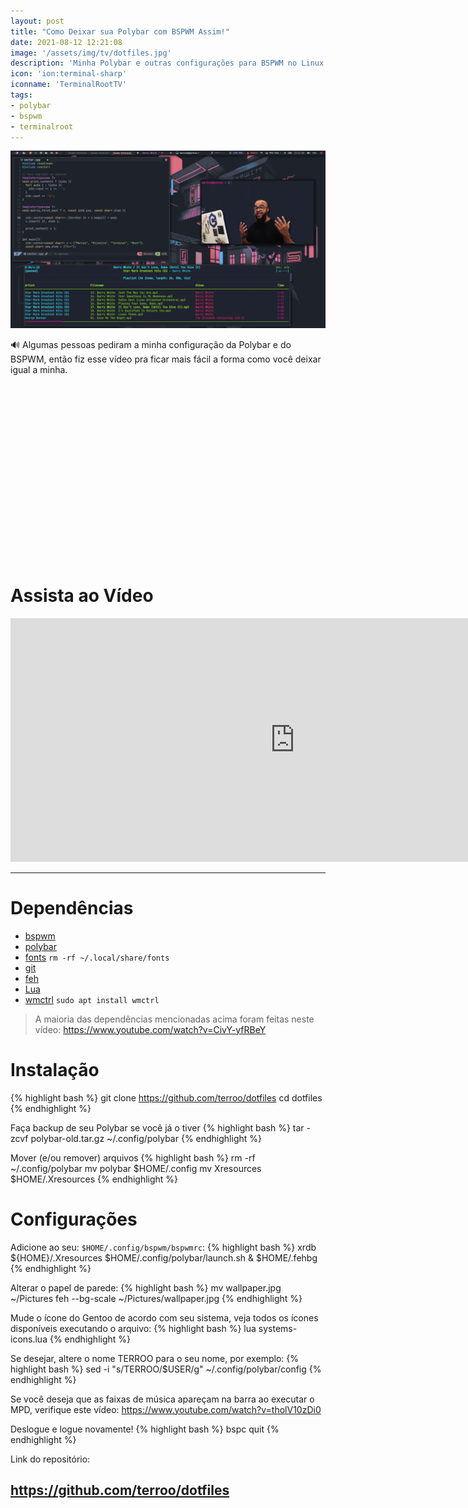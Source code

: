 ```yaml
---
layout: post
title: "Como Deixar sua Polybar com BSPWM Assim!"
date: 2021-08-12 12:21:08
image: '/assets/img/tv/dotfiles.jpg'
description: 'Minha Polybar e outras configurações para BSPWM no Linux'
icon: 'ion:terminal-sharp'
iconname: 'TerminalRootTV'
tags:
- polybar
- bspwm
- terminalroot
---
```


![Como Deixa sua Polybar com BSPWM Assim!](/assets/img/tv/dotfiles.jpg)

🔊 Algumas pessoas pediram a minha configuração da Polybar e do BSPWM, então fiz esse vídeo pra ficar mais fácil a forma como você deixar igual a minha.

<!-- QUADRADO -->
<script async src="//pagead2.googlesyndication.com/pagead/js/adsbygoogle.js"></script>
<ins class="adsbygoogle"
style="display:inline-block;width:336px;height:280px"
data-ad-client="ca-pub-2838251107855362"
data-ad-slot="5351066970"></ins>
<script>
(adsbygoogle = window.adsbygoogle || []).push({});
</script>

# Assista ao Vídeo
<iframe width="910" height="390" src="https://www.youtube.com/embed/5UHDruEz7dI" frameborder="0" allow="accelerometer; autoplay; encrypted-media; gyroscope; picture-in-picture" allowfullscreen></iframe>

---

# Dependências
+ [bspwm](https://github.com/baskerville/bspwm)
+ [polybar](https://github.com/polybar/polybar)
+ [fonts](https://github.com/terroo/fonts) `rm -rf ~/.local/share/fonts`
+ [git](https://git-scm.com)
+ [feh](https://feh.finalrewind.org/) 
+ [Lua](https://www.lua.org/)
+ [wmctrl](http://tripie.sweb.cz/utils/wmctrl/) `sudo apt install wmctrl`
> A maioria das dependências mencionadas acima foram feitas neste vídeo: <https://www.youtube.com/watch?v=CivY-yfRBeY>

# Instalação
{% highlight bash %}
git clone https://github.com/terroo/dotfiles
cd dotfiles
{% endhighlight %}

Faça backup de seu Polybar se você já o tiver
{% highlight bash %}
tar -zcvf polybar-old.tar.gz ~/.config/polybar
{% endhighlight %}

Mover (e/ou remover) arquivos
{% highlight bash %}
rm -rf ~/.config/polybar
mv polybar $HOME/.config
mv Xresources $HOME/.Xresources
{% endhighlight %}

<!-- RETANGULO LARGO 2 -->
<script async src="//pagead2.googlesyndication.com/pagead/js/adsbygoogle.js"></script>
<ins class="adsbygoogle"
style="display:block; text-align:center;"
data-ad-layout="in-article"
data-ad-format="fluid"
data-ad-client="ca-pub-2838251107855362"
data-ad-slot="8549252987"></ins>
<script>
(adsbygoogle = window.adsbygoogle || []).push({});
</script>


# Configurações
Adicione ao seu: `$HOME/.config/bspwm/bspwmrc`:
{% highlight bash %}
xrdb ${HOME}/.Xresources
$HOME/.config/polybar/launch.sh &
$HOME/.fehbg
{% endhighlight %}

Alterar o papel de parede:
{% highlight bash %}
mv wallpaper.jpg ~/Pictures
feh --bg-scale ~/Pictures/wallpaper.jpg
{% endhighlight %}

Mude o ícone do Gentoo de acordo com seu sistema, veja todos os ícones disponíveis executando o arquivo:
{% highlight bash %}
lua systems-icons.lua
{% endhighlight %}

Se desejar, altere o nome TERROO para o seu nome, por exemplo:
{% highlight bash %}
sed -i "s/TERROO/$USER/g" ~/.config/polybar/config
{% endhighlight %}

Se você deseja que as faixas de música apareçam na barra ao executar o MPD, verifique este vídeo: <https://www.youtube.com/watch?v=tholV10zDi0>

Deslogue e logue novamente!
{% highlight bash %}
bspc quit
{% endhighlight %}

Link do repositório:
## <https://github.com/terroo/dotfiles>


